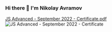 ### Hi there 👋 I'm Nikolay Avramov

[JS Advanced - September 2022 - Certificate.pdf](https://github.com/NikolayAvramov/NikolayAvramov/files/9940359/JS.Advanced.-.September.2022.-.Certificate.pdf)
![JS Advanced - September 2022 - Certificate](https://user-images.githubusercontent.com/106226408/200027742-2c9ca55b-6d3d-49d1-a23a-75d16d55e656.jpeg)
